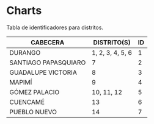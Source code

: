 # Charts
Tabla de identificadores para distritos.

| CABECERA             | DISTRITO(S)      | ID |
|----------------------|------------------|----|
| DURANGO              | 1, 2, 3, 4, 5, 6 | 1  |
| SANTIAGO PAPASQUIARO | 7                | 2  |
| GUADALUPE VICTORIA   | 8                | 3  |
| MAPIMÍ               | 9                | 4  |
| GÓMEZ PALACIO        | 10, 11, 12       | 5  |
| CUENCAMÉ             | 13               | 6  |
| PUEBLO NUEVO         | 14               | 7  |

